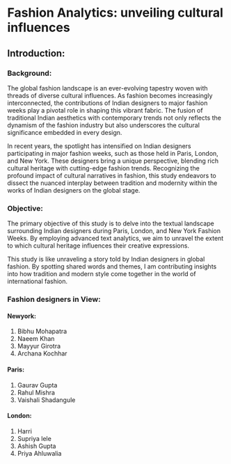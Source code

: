 # Fashion Analytics: unveiling cultural influences
## Introduction:

### Background:
The global fashion landscape is an ever-evolving tapestry woven with threads of diverse cultural influences. As fashion becomes increasingly interconnected, the contributions of Indian designers to major fashion weeks play a pivotal role in shaping this vibrant fabric. The fusion of traditional Indian aesthetics with contemporary trends not only reflects the dynamism of the fashion industry but also underscores the cultural significance embedded in every design.

In recent years, the spotlight has intensified on Indian designers participating in major fashion weeks, such as those held in Paris, London, and New York. These designers bring a unique perspective, blending rich cultural heritage with cutting-edge fashion trends. Recognizing the profound impact of cultural narratives in fashion, this study endeavors to dissect the nuanced interplay between tradition and modernity within the works of Indian designers on the global stage.

### Objective:
The primary objective of this study is to delve into the textual landscape surrounding Indian designers during Paris, London, and New York Fashion Weeks. By employing advanced text analytics, we aim to unravel the extent to which cultural heritage influences their creative expressions.

This study is like unraveling a story told by Indian designers in global fashion. By spotting shared words and themes, I am contributing insights into how tradition and modern style come together in the world of international fashion.

### Fashion designers in View:
#### Newyork:

1. Bibhu Mohapatra
2. Naeem Khan
3. Mayyur Girotra
4. Archana Kochhar

#### Paris:

1. Gaurav Gupta
2. Rahul Mishra
3. Vaishali Shadangule

#### London:

1. Harri
2. Supriya lele
3. Ashish Gupta
4. Priya Ahluwalia 

